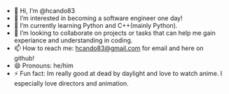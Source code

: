 - 👋 Hi, I’m @hcando83
- 👀 I’m interested in becoming a software engineer one day!
- 🌱 I’m currently learning Python and C++(mainly Python).
- 💞️ I’m looking to collaborate on projects or tasks that can help me gain experiance and understanding in coding.
- 📫 How to reach me: hcando83@gmail.com for email and here on github!
- 😄 Pronouns: he/him
- ⚡ Fun fact: Im really good at dead by daylight and love to watch anime. I especially love directors and animation.

<!---
hcando83/hcando83 is a ✨ special ✨ repository because its `README.md` (this file) appears on your GitHub profile.
You can click the Preview link to take a look at your changes.
--->
